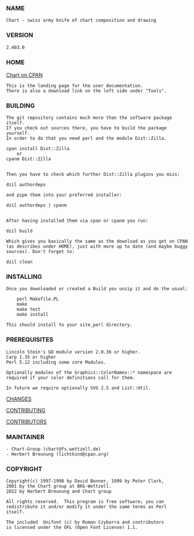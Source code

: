 ### NAME

    Chart - swiss army knife of chart composition and drawing

### VERSION
 
    2.403.0

### HOME

[Chart on CPAN](https://metacpan.org/pod/Chart)

    This is the landing page for the user documentation.
    There is also a download link on the left side under "Tools".
   

### BUILDING

    The git repository contains much more than the software package itself.
    If you check out sources there, you have to build the package yourself.
    In order to do that you need perl and the module Dist::Zilla.
    
    cpan install Dist::Zilla   
        or 
    cpanm Dist::Zilla

    
    Then you have to check which further Dist::Zilla plugins you miss:
    
    dzil authordeps
    
    and pipe them into your preferred installer:
    
    dzil authordeps | cpanm
    
  
    After having installed them via cpan or cpanm you run:

    dzil build
    
    Which gives you basically the same as the download as you get on CPAN
    (as describes under HOME), just with more up to date (and maybe buggy
    sources). Don't forget to:
    
    dzil clean


### INSTALLING

    Once you downloaded or created a Build you unzip it and do the usual:
 
        perl Makefile.PL
        make
        make test
        make install

    This should install to your site_perl directory.


### PREREQUISITES

    Lincoln Stein's GD module version 2.0.36 or higher.
    Carp 1.35 or higher
    Perl 5.12 including some core Modules.
    
    Optionally modules of the Graphics::ColorNames::* namespace are
    required if your color definitions call for them.
    
    In future we require optionally SVG 2.5 and List::Util.


[CHANGES](https://github.com/lichtkind/Chart/blob/main/Changes)

[CONTRIBUTING](https://github.com/lichtkind/Chart/blob/main/CONTRIBUTING)

[CONTRIBUTORS](https://metacpan.org/pod/Chart#CONTRIBUTORS)


### MAINTAINER

    - Chart-Group (chart@fs.wettzell.de)
    - Herbert Breunung (lichtkind@cpan.org)


### COPYRIGHT

    Copyright(c) 1997-1998 by David Bonner, 1999 by Peter Clark,
    2001 by the Chart group at BKG-Wettzell.
    2022 by Herbert Breunung and Chart group

    All rights reserved.  This program is free software; you can
    redistribute it and/or modify it under the same terms as Perl 
    itself.

    The included  Unifont (c) by Roman Czyborra and contributors 
    is licensed under the OFL (Open Font License) 1.1.
